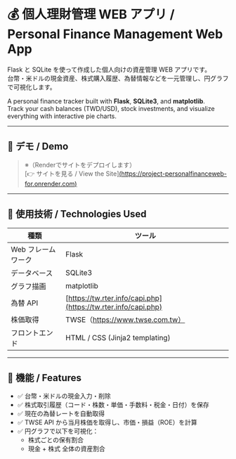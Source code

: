 # 💰 個人理財管理 WEB アプリ / Personal Finance Management Web App

Flask と SQLite を使って作成した個人向けの資産管理 WEB アプリです。  
台幣・米ドルの現金資産、株式購入履歴、為替情報などを一元管理し、円グラフで可視化します。

A personal finance tracker built with **Flask**, **SQLite3**, and **matplotlib**.  
Track your cash balances (TWD/USD), stock investments, and visualize everything with interactive pie charts.

---

## 🚀 デモ / Demo

> ※（Renderでサイトをデプロイします）  
> [👉 サイトを見る / View the Site][(https://project-personalfinanceweb-for.onrender.com)](https://project-personalfinanceweb-for.onrender.com)

---

## 🔧 使用技術 / Technologies Used

| 種類               | ツール                                                         |
| ------------------ | -------------------------------------------------------------- |
| Web フレームワーク | Flask                                                          |
| データベース       | SQLite3                                                        |
| グラフ描画         | matplotlib                                                     |
| 為替 API           | [https://tw.rter.info/capi.php](https://tw.rter.info/capi.php) |
| 株価取得           | TWSE（https://www.twse.com.tw）                                |
| フロントエンド     | HTML / CSS (Jinja2 templating)                                 |

---

## 🧩 機能 / Features

- ✅ 台幣・米ドルの現金入力・削除
- ✅ 株式取引履歴（コード・株数・単価・手数料・税金・日付）を保存
- ✅ 現在の為替レートを自動取得
- ✅ TWSE API から当月株価を取得し、市価・損益（ROE）を計算
- ✅ 円グラフで以下を可視化：
  - 株式ごとの保有割合
  - 現金 + 株式 全体の資産割合
